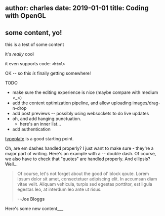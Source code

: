 author: charles
date: 2019-01-01
title: Coding with OpenGL
---

## some content, yo!

this is a test of some content

it's _really_ cool

it even supports code: `<html>`

OK -- so this _is_ finally getting somewhere!

TODO

* make sure the editing experience is nice (maybe compare with medium >_<)
* add the content optimization pipeline, and allow uploading images/drag-n-drop
* add post previews -- possibly using websockets to do live updates
* oh, and add hanging punctuation.
	- here's an inner list...
* add authentication

[typeplate](http://typeplate.com/) is a good starting point.

Oh, are em dashes handled properly? I just want to make sure - they're a major part of writing. Here's an example with a -- double dash. Of course, we also have to check that "quotes" are handled properly. And ellipsis? Well...

> Of course, let's not forget about the good ol' block qoute.
> Lorem ipsum dolor sit amet,
> consectetuer adipiscing elit. In accumsan diam
> vitae velit. Aliquam vehicula, turpis sed egestas
> porttitor, est ligula egestas leo, at interdum
> leo ante ut risus.
> 
> **--Joe Bloggs**

Here's some new content___